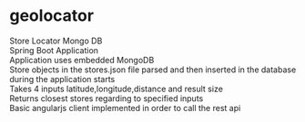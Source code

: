 # geolocator
 Store Locator Mongo DB <br />
 Spring Boot Application <br />
 Application uses embedded MongoDB <br />
 Store objects in the stores.json file parsed and then inserted in the database during the application starts <br />
 Takes 4 inputs latitude,longitude,distance and result size <br />
 Returns closest stores regarding to specified inputs <br />
 Basic angularjs client implemented in order to call the rest api <br />
